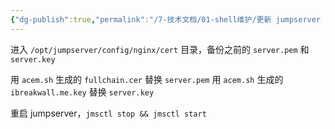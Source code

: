 ```yaml
---
{"dg-publish":true,"permalink":"/7-技术文档/01-shell维护/更新 jumpserver 证书/","tags":["jumpserver","证书"]}
---
```


进入 `/opt/jumpserver/config/nginx/cert` 目录，备份之前的 `server.pem` 和 `server.key`

用 `acem.sh` 生成的 `fullchain.cer` 替换 `server.pem`
用 `acem.sh` 生成的 `ibreakwall.me.key` 替换 `server.key`

重启 jumpserver，`jmsctl stop && jmsctl start`